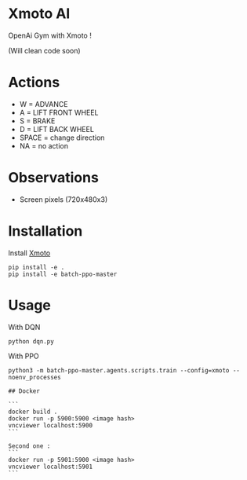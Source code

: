 # Xmoto AI

OpenAi Gym with Xmoto !

(Will clean code soon)


# Actions
 - W = ADVANCE
 - A = LIFT FRONT WHEEL
 - S = BRAKE
 - D = LIFT BACK WHEEL
 - SPACE = change direction
 - NA = no action

  # Observations
  - Screen pixels (720x480x3)



  # Installation

  Install [Xmoto](https://xmoto.tuxfamily.org/)

  ```
  pip install -e .
  pip install -e batch-ppo-master
  ```

  # Usage

  With DQN

  ```
  python dqn.py
  ```

  With PPO

  ```
  python3 -m batch-ppo-master.agents.scripts.train --config=xmoto --noenv_processes
  ```

	## Docker

	```
	docker build .
	docker run -p 5900:5900 <image hash>
	vncviewer localhost:5900
	```

	Second one : 
	```
	docker run -p 5901:5900 <image hash>
	vncviewer localhost:5901
	```

